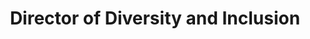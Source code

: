 ---
title:  "Director of Diversity and Inclusion"
team: board
application: https://apply.acmutd.co/board
data-link: /pdf/diversity.pdf
---